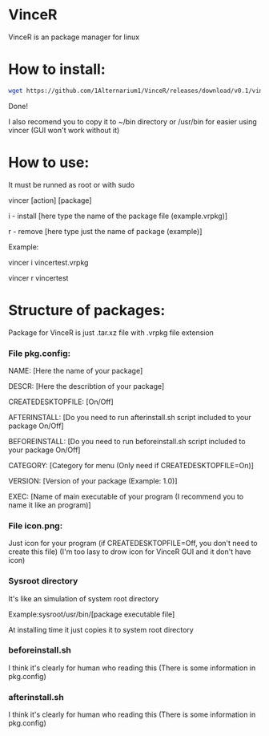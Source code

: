 # VinceR

VinceR is an package manager for linux

# How to install:

```sh
wget https://github.com/1Alternarium1/VinceR/releases/download/v0.1/vincer
```

Done!

I also recomend you to copy it to ~/bin directory or /usr/bin for easier using vincer (GUI won't work without it)

# How to use:

It must be runned as root or with sudo

<p>vincer [action] [package]</p>
<p>i - install [here type the name of the package file (example.vrpkg)]</p>
<p>r - remove [here type just the name of package (example)]</p>

Example:
<p>    vincer i vincertest.vrpkg</p>
<p>    vincer r vincertest      </p>

# Structure of packages:

<p>Package for VinceR is just .tar.xz file with .vrpkg file extension</p>

<h3>File pkg.config:</h3>
<p>NAME: [Here the name of your package]</p>
<p>DESCR: [Here the describtion of your package]</p>
<p>CREATEDESKTOPFILE: [On/Off]</p>
<p>AFTERINSTALL: [Do you need to run afterinstall.sh script included to your package On/Off]</p>
<p>BEFOREINSTALL: [Do you need to run beforeinstall.sh script included to your package On/Off]</p>
<p>CATEGORY: [Category for menu (Only need if CREATEDESKTOPFILE=On)]</p>
<p>VERSION: [Version of your package (Example: 1.0)]</p>
<p>EXEC: [Name of main executable of your program (I recommend you to name it like an program)]</p>

<h3>File icon.png:</h3>
<p>Just icon for your program (if CREATEDESKTOPFILE=Off, you don't need to create this file) (I'm too lasy to drow icon for VinceR GUI and it don't have icon)</p>

<h3>Sysroot directory</h3>
<p>It's like an simulation of system root directory</p>
<p>Example:sysroot/usr/bin/[package executable file]</p>
<p>At installing time it just copies it to system root directory</p>

<h3>beforeinstall.sh</h3>
<p>I think it's clearly for human who reading this (There is some information in pkg.config)</p>

<h3>afterinstall.sh</h3>
<p>I think it's clearly for human who reading this (There is some information in pkg.config)</p>
